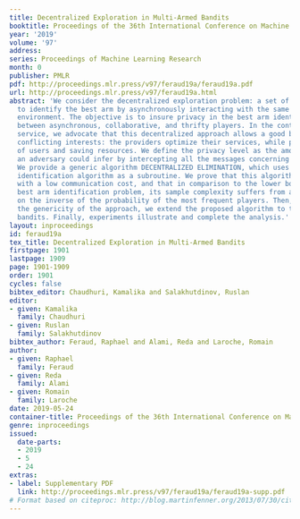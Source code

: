```yaml
---
title: Decentralized Exploration in Multi-Armed Bandits
booktitle: Proceedings of the 36th International Conference on Machine Learning
year: '2019'
volume: '97'
address: 
series: Proceedings of Machine Learning Research
month: 0
publisher: PMLR
pdf: http://proceedings.mlr.press/v97/feraud19a/feraud19a.pdf
url: http://proceedings.mlr.press/v97/feraud19a.html
abstract: 'We consider the decentralized exploration problem: a set of players collaborate
  to identify the best arm by asynchronously interacting with the same stochastic
  environment. The objective is to insure privacy in the best arm identification problem
  between asynchronous, collaborative, and thrifty players. In the context of a digital
  service, we advocate that this decentralized approach allows a good balance between
  conflicting interests: the providers optimize their services, while protecting privacy
  of users and saving resources. We define the privacy level as the amount of information
  an adversary could infer by intercepting all the messages concerning a single user.
  We provide a generic algorithm DECENTRALIZED ELIMINATION, which uses any best arm
  identification algorithm as a subroutine. We prove that this algorithm insures privacy,
  with a low communication cost, and that in comparison to the lower bound of the
  best arm identification problem, its sample complexity suffers from a penalty depending
  on the inverse of the probability of the most frequent players. Then, thanks to
  the genericity of the approach, we extend the proposed algorithm to the non-stationary
  bandits. Finally, experiments illustrate and complete the analysis.'
layout: inproceedings
id: feraud19a
tex_title: Decentralized Exploration in Multi-Armed Bandits
firstpage: 1901
lastpage: 1909
page: 1901-1909
order: 1901
cycles: false
bibtex_editor: Chaudhuri, Kamalika and Salakhutdinov, Ruslan
editor:
- given: Kamalika
  family: Chaudhuri
- given: Ruslan
  family: Salakhutdinov
bibtex_author: Feraud, Raphael and Alami, Reda and Laroche, Romain
author:
- given: Raphael
  family: Feraud
- given: Reda
  family: Alami
- given: Romain
  family: Laroche
date: 2019-05-24
container-title: Proceedings of the 36th International Conference on Machine Learning
genre: inproceedings
issued:
  date-parts:
  - 2019
  - 5
  - 24
extras:
- label: Supplementary PDF
  link: http://proceedings.mlr.press/v97/feraud19a/feraud19a-supp.pdf
# Format based on citeproc: http://blog.martinfenner.org/2013/07/30/citeproc-yaml-for-bibliographies/
---
```

